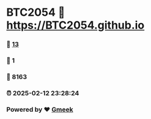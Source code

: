 # BTC2054 :link: https://BTC2054.github.io 
### :page_facing_up: [13](https://BTC2054.github.io/tag.html) 
### :speech_balloon: 1 
### :hibiscus: 8163 
### :alarm_clock: 2025-02-12 23:28:24 
### Powered by :heart: [Gmeek](https://github.com/Meekdai/Gmeek)
